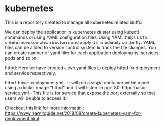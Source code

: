 # kubernetes
This is a repository created to manage all kubernetes related stuffs.

We can deploy the application in kubernetes cluster using kubectl commands or using YAML configuration files.
Using YAML helps us to create more complex structures and apply it immediately on the fly. YAML files can be added to version control system to track the file changes. You can create number of yaml files for each application deployments, services, pods and so on.

httpd:
Here we have created a two yaml files to deploy httpd for deployment and service respectively.

httpd-basic-deployment.yml - It will run a single container within a pod using a docker image "httpd" and it will listen on port 80.
httpd-basic-service.yml - This file is for service that expose the port externally so that users will be able to access it.

Checkout this link for more informatin : https://www.learnitguide.net/2018/08/create-kubernetes-yaml-for-deployment.html
